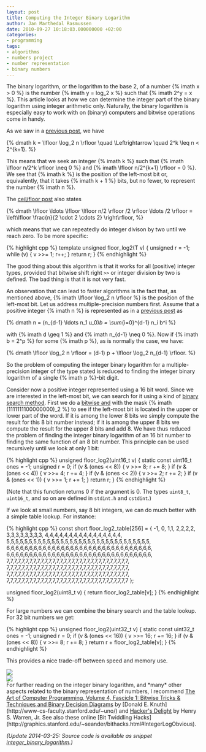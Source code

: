 ```yaml
---
layout: post
title: Computing the Integer Binary Logarithm
author: Jan Marthedal Rasmussen
date: 2010-09-27 10:18:03.000000000 +02:00
categories:
- programming
tags:
- algorithms
- numbers project
- number representation
- binary numbers
---
```

The binary logarithm, or the logarithm to the base 2, of a number {% imath x > 0 %} is the number {% imath y = log_2 x %} such that {% imath 2^y = x %}. This article looks at how we can determine the integer part of the binary logarithm using integer arithmetic only. Naturally, the binary logarithm is especially easy to work with on (binary) computers and bitwise operations come in handy.<span></span>

As we saw in a [previous post](/2009/09/useful-properties-of-the-floor-and-ceil-functions.html), we have

{% dmath k = \lfloor \log_2 n \rfloor \quad \Leftrightarrow \quad 2^k \leq n < 2^{k+1}. %}

This means that we seek an integer {% imath k %} such that {% imath \lfloor n/2^k \rfloor \neq 0 %} and {% imath \lfloor n/2^{k+1} \rfloor = 0 %}. We see that {% imath k %} is the position of the left-most bit or, equivalently, that it takes {% imath k + 1 %} bits, but no fewer, to represent the number {% imath n %}.

The [ceil/floor post](/2009/09/useful-properties-of-the-floor-and-ceil-functions.html) also states

{% dmath \lfloor \ldots \lfloor \lfloor n/2 \rfloor /2 \rfloor \ldots /2 \rfloor = \left\lfloor \frac{n}{2 \cdot 2 \cdots 2} \right\rfloor, %}

which means that we can repeatedly do integer divison by two until we reach zero. To be more specific:

{% highlight cpp %}
template <typename T>
unsigned floor_log2(T v) {
  unsigned r = -1;
  while (v) { v >>= 1; r++; }
  return r;
}
{% endhighlight %}

The good thing about this algorithm is that it works for all (positive) integer types, provided that bitwise shift right `>>` or integer division by two is defined. The bad thing is that it is not very fast.

An observation that can lead to faster algorithms is the fact that, as mentioned above, {% imath \lfloor \log_2 n \rfloor %} is the position of the left-most bit. Let us address multiple-precision numbers first. Assume that a positive integer {% imath n %} is represented as in a [previous post](/2009/07/implementing-multiple-precision-arithmetic-part-1.html) as

{% dmath n = (n_{d-1} \ldots n_1 u_0)_b = \sum_{i=0}^{d-1} n_i b^i %}

with {% imath d \geq 1 %} and {% imath n_{d-1} \neq 0 %}. Now if {% imath b = 2^p %} for some {% imath p %}, as is normally the case, we have:

{% dmath \lfloor \log_2 n \rfloor = (d-1) p + \lfloor \log_2 n_{d-1} \rfloor. %}

So the problem of computing the integer binary logarithm for a multiple-precision integer of the type stated is reduced to finding the integer binary logarithm of a single {% imath p %}-bit digit.

Consider now a positive integer represented using a 16 bit word. Since we are interested in the left-most bit, we can search for it using a kind of [binary search method](http://en.wikipedia.org/wiki/Binary_search_algorithm). First we do a [bitwise and](http://en.wikipedia.org/wiki/Bitwise_operation#AND) with the mask {% imath (1111111100000000)_2 %} to see if the left-most bit is located in the upper or lower part of the word. If it is among the lower 8 bits we simply compute the result for this 8 bit number instead; if it is among the upper 8 bits we compute the result for the upper 8 bits and add 8. We have thus reduced the problem of finding the integer binary logarithm of an 16 bit number to finding the same function of an 8 bit number. This principle can be used recursively until we look at only 1 bit:

{% highlight cpp %}
unsigned floor_log2(uint16_t v) {
  static const uint16_t ones = -1;
  unsigned r = 0;
  if (v & (ones << 8)) { v >>= 8; r += 8; }
  if (v & (ones << 4)) { v >>= 4; r += 4; }
  if (v & (ones << 2)) { v >>= 2; r += 2; }
  if (v & (ones << 1)) { v >>= 1; r += 1; }
  return r;
}
{% endhighlight %}

(Note that this function returns 0 if the argument is 0. The types `uint8_t`, `uint16_t`, and so on are defined in `stdint.h` and `cstdint`.)

If we look at small numbers, say 8 bit integers, we can do much better with a simple table lookup. For instance:

{% highlight cpp %}
const short floor_log2_table[256] = {
 -1, 0, 1,1, 2,2,2,2, 3,3,3,3,3,3,3,3, 4,4,4,4,4,4,4,4,4,4,4,4,4,4,4,4,
 5,5,5,5,5,5,5,5,5,5,5,5,5,5,5,5,5,5,5,5,5,5,5,5,5,5,5,5,5,5,5,5,
 6,6,6,6,6,6,6,6,6,6,6,6,6,6,6,6,6,6,6,6,6,6,6,6,6,6,6,6,6,6,6,6,
 6,6,6,6,6,6,6,6,6,6,6,6,6,6,6,6,6,6,6,6,6,6,6,6,6,6,6,6,6,6,6,6,
 7,7,7,7,7,7,7,7,7,7,7,7,7,7,7,7,7,7,7,7,7,7,7,7,7,7,7,7,7,7,7,7,
 7,7,7,7,7,7,7,7,7,7,7,7,7,7,7,7,7,7,7,7,7,7,7,7,7,7,7,7,7,7,7,7,
 7,7,7,7,7,7,7,7,7,7,7,7,7,7,7,7,7,7,7,7,7,7,7,7,7,7,7,7,7,7,7,7,
 7,7,7,7,7,7,7,7,7,7,7,7,7,7,7,7,7,7,7,7,7,7,7,7,7,7,7,7,7,7,7,7 };

unsigned floor_log2(uint8_t v) {
  return floor_log2_table[v];
}
{% endhighlight %}

For large numbers we can combine the binary search and the table lookup. For 32 bit numbers we get:

{% highlight cpp %}
unsigned floor_log2(uint32_t v) {
  static const uint32_t ones = -1;
  unsigned r = 0;
  if (v & (ones << 16)) { v >>= 16; r += 16; }
  if (v & (ones <<  8)) { v >>=  8; r +=  8; }
  return r + floor_log2_table[v];
}
{% endhighlight %}

This provides a nice trade-off between speed and memory use.

<div class="pull-right"><a href="{% amazon hackers-delight %}"><img src="{% bookcover hackers-delight %}"></a></div>
<div class="pull-right"><a href="{% amazon taocp4f1 %}"><img src="{% bookcover taocp4f1 %}"></a></div>
For further reading on the integer binary logarithm, and *many* other aspects related to the binary representation of numbers, I recommend <a href="{% amazon taocp4f1 %}">The Art of Computer Programming, Volume 4, Fascicle 1: Bitwise Tricks &amp; Techniques and Binary Decision Diagrams</a> by [Donald E. Knuth](http://www-cs-faculty.stanford.edu/~uno/) and <a href="{% amazon hackers-delight %}">Hacker's Delight</a> by Henry S. Warren, Jr. See also these online [Bit Twiddling Hacks](http://graphics.stanford.edu/~seander/bithacks.html#IntegerLogObvious).

*(Update 2014-03-25: Source code is available as snippet [integer\_binary\_logarithm](https://github.com/janmarthedal/snippets/blob/master/c++/kanooth/snippets/integer_binary_logarithm.hpp).)*

